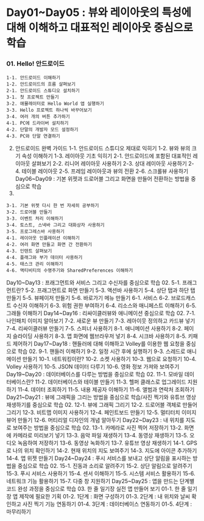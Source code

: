 # Day01~Day05 : 뷰와 레이아웃의 특성에 대해 이해하고 대표적인 레이아웃 중심으로 학습
  ### 01. Hello! 안드로이드
    1-1. 안드로이드 이해하기
    1-2. 안드로이드의 흐름 살펴보기
    2-1. 안드로이드 스튜디오 설치하기
    3-1. 첫 프로젝트 만들기
    3-2. 애뮬레이터로 Hello World 앱 실행하기
    3-3. Hello 프로젝트 하나씩 바꾸어보기
    3-4. 여러 개의 버튼 추가하기
    4-1. PC에 드라이버 설치하기
    4-2. 단말의 개발자 모드 설정하기
    4-3. PC와 단말 연결하기
  02. 안드로이드 완벽 가이드
    1-1. 안드로이드 스튜디오 제대로 익히기
    1-2. 뷰와 뷰의 크기 속성 이해하기
    1-3. 레이아웃 기초 익히기
    2-1. 안드로이드에 포함된 대표적인 레이아웃 살펴보기
    2-2. 리니어 레이아웃 사용하기
    2-3. 상대 레이아웃 사용하기
    2-4. 테이블 레이아웃
    2-5. 프레임 레이아웃과 뷰의 전환
    2-6. 스크롤뷰 사용하기
Day06~Day09 : 기본 위젯과 드로어블 그리고 화면을 만들어 전환하는 방법을 중심으로 학습
  02.
    3-1. 기본 위젯 다시 한 번 자세히 공부하기
    3-2. 드로어블 만들기
    3-3. 이벤트 처리 이해하기
    3-4. 토스트, 스낵바 그리고 대화상자 사용하기
    3-5. 프로그레스바 사용하기
    4-1. 레이아웃 인플레이션 이해하기
    4-2. 여러 화면 만들고 화면 간 전환하기
    4-3. 인텐트 살펴보기
    4-4. 플래그와 부가 데이터 사용하기
    4-5. 태스크 관리 이해하기
    4-6. 액티비티의 수명주기와 SharedPreferences 이해하기
Day10~Day13 : 프래그먼트와 서비스 그리고 수신자를 중심으로 학습
  02.
    5-1. 프래그먼트란?
    5-2. 프래그먼트로 화면 만들기
    5-3. 액션바 사용하기
    5-4. 상단 탭과 하단 탭 만들기
    5-5. 뷰페이저 만들기
    5-6. 바로가기 메뉴 만들기
    6-1. 서비스
    6-2. 브로드캐스트 수신자 이해하기
    6-3. 위험 권한 부여하기
    6-4. 리소스와 매니페스트 이해하기
    6-5. 그래들 이해하기
Day14~Day16 : 리싸이클러뷰와 애니메이션 중심으로 학습
  02.
    7-1. 나인패치 이미지 알아보기
    7-2. 새로운 뷰 만들기
    7-3. 레아이웃 정의하고 카드뷰 넣기
    7-4. 리싸이클러뷰 만들기
    7-5. 스피너 사용하기
    8-1. 애니메이션 사용하기
    8-2. 페이지 슬라이딩 사용하기
    8-3. 앱 화면에 웹브라우저 넣기
    8-4. 시크바 사용하기
    8-5. 키패드 제어하기
Day17~Day18 : 핸들러에 대해 이해하고 Volley를 이용한 웹 요청을 중심으로 학습
  02.
    9-1. 핸들러 이해하기
    9-2. 일정 시간 후에 실행하기
    9-3. 스레드로 애니메이션 만들기
    10-1. 네트워킹이란?
    10-2. 소켓 사용하기
    10-3. 웹으로 요청하기
    10-4. Volley 사용하기
    10-5. JSON 데이터 다루기
    10-6. 영화 정보 가져와 보여주기
Day19~Day20 : 데이터베이스를 다루는 방법을 중심으로 학습
  02.
    11-1. 모바일 데이터베이스란?
    11-2. 데이터베이스와 테이블 만들기
    11-3. 헬퍼 클래스로 업그레이드 지원하기
    11-4. 데이터 조회하기
    11-5. 내용 제공자 이해하기
    11-6. 앨범과 연락처 조회하기
Day21~Day21 : 뷰에 그래픽을 그리는 방법을 중심으로 학습/사진 찍기와 유튜브 영상 재생하기를 중심으로 학습
  02.
    12-1. 뷰에 그래픽 그리기
    12-2. 드로어블 객체로 만들어 그리기
    12-3. 비트맵 이미지 사용하기
    12-4. 페인트보드 만들기
    12-5. 멀티터치 이미지 뷰어 만들기
    12-6. 머티리얼 디자인의 개념 알아두기
Day22~Day23 : 내 위치를 지도로 보여주는 방법을 중심으로 학습
  02.
    13-1. 카메라로 사진 찍어 저장하기
    13-2. 화면에 카메라로 미리보기 넣기
    13-3. 음악 파일 재생하기
    13-4. 동영상 재생하기
    13-5. 오디오 녹음하여 저장하기
    13-6. 동영상 녹화하기
    13-7. 유튜브 영상 재생하기
    14-1. GPS로 나의 위치 확인하기
    14-2. 현재 위치의 지도 보여주기
    14-3. 지도에 아이콘 추가하기
    14-4. 앱 위젯 만들기
Day24~Day24 : 푸시 서비스를 보내고 상단 알림을 표시하는 방법을 중심으로 학습
  02.
    15-1. 진동과 소리로 알려주기
    15-2. 상단 알림으로 알려주기
    15-3. 푸시 서비스 사용하기
    15-4. 센서 이해하기
    15-5. 시스템 서비스 활용하기
    15-6. 네트워크 기능 활용하기
    15-7. 다중 창 지원하기
Day25~Day25 : 앱을 만드는 단계별 코드 완성 과정을 중심으로 학습
  03. 한 줄 일기장 실전 앱 만들어 보기
    01-1. 한 줄 일기장 앱 제작에 필요한 기획
    01-2. 1단계 : 화면 구성하기
    01-3. 2단계 : 내 위치와 날씨 확인하고 사진 찍기 기능 연동하기
    01-4. 3단계 : 데이터베이스 연동하기
    01-5. 4단계 : 마무리하기
